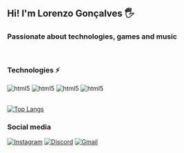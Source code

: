 ## Hi! I'm Lorenzo Gonçalves 🖐️

### Passionate about technologies, games and music

<br> 

### <strong>Technologies</strong> ⚡


<div>
    <img align="center" alt=html5 src="https://img.shields.io/badge/HTML5-E34F26?style=for-the-badge&logo=html5&logoColor=white">
    <img align="center" alt=html5 src="https://img.shields.io/badge/CSS3-1572B6?style=for-the-badge&logo=css3&logoColor=white">
    <img align="center" alt=html5 src="https://img.shields.io/badge/JavaScript-F7DF1E?style=for-the-badge&logo=javascript&logoColor=black">
    <img align="center" alt=html5 src="https://img.shields.io/badge/Vue.js-35495E?style=for-the-badge&logo=vuedotjs&logoColor=4FC08D">
</div>

<br>

[![Top Langs](https://github-readme-stats.vercel.app/api/top-langs/?username=Lorenzo-lima&layout=compact)](https://github.com/lorenzo-lima/)

### <strong>Social media</strong>

[![Instagram](https://img.shields.io/badge/Instagram-E4405F?style=for-the-badge&logo=instagram&logoColor=white)](https://www.instagram.com/lorenzolimag_/)
[![Discord](https://img.shields.io/badge/Discord-7289DA?style=for-the-badge&logo=discord&logoColor=white)](https://discord.gg/3VBbX5Yr)
[![Gmail](https://img.shields.io/badge/Gmail-D14836?style=for-the-badge&logo=gmail&logoColor=white)](mailto:lorenzolimayt@gmail.com)

